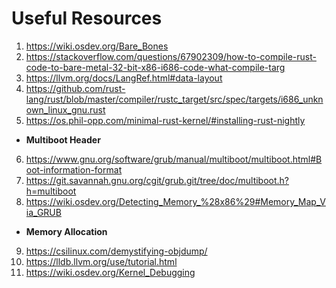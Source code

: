 # Useful Resources
1) https://wiki.osdev.org/Bare_Bones
2) https://stackoverflow.com/questions/67902309/how-to-compile-rust-code-to-bare-metal-32-bit-x86-i686-code-what-compile-targ
3) https://llvm.org/docs/LangRef.html#data-layout
4) https://github.com/rust-lang/rust/blob/master/compiler/rustc_target/src/spec/targets/i686_unknown_linux_gnu.rust
5) https://os.phil-opp.com/minimal-rust-kernel/#installing-rust-nightly
* **Multiboot Header**
6) https://www.gnu.org/software/grub/manual/multiboot/multiboot.html#Boot-information-format
7) https://git.savannah.gnu.org/cgit/grub.git/tree/doc/multiboot.h?h=multiboot
8) https://wiki.osdev.org/Detecting_Memory_%28x86%29#Memory_Map_Via_GRUB
* **Memory Allocation**
9) https://csilinux.com/demystifying-objdump/
10) https://lldb.llvm.org/use/tutorial.html
11) https://wiki.osdev.org/Kernel_Debugging
